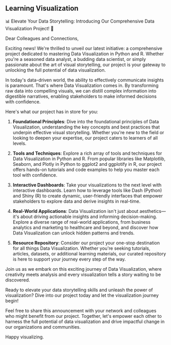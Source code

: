 ## Learning Visualization

📊 Elevate Your Data Storytelling: Introducing Our Comprehensive Data Visualization Project! 🚀

Dear Colleagues and Connections,

Exciting news! We're thrilled to unveil our latest initiative: a comprehensive project dedicated to mastering Data Visualization in Python and R. Whether you're a seasoned data analyst, a budding data scientist, or simply passionate about the art of visual storytelling, our project is your gateway to unlocking the full potential of data visualization.

In today's data-driven world, the ability to effectively communicate insights is paramount. That's where Data Visualization comes in. By transforming raw data into compelling visuals, we can distill complex information into digestible narratives, enabling stakeholders to make informed decisions with confidence.

Here's what our project has in store for you:

1. **Foundational Principles**: Dive into the foundational principles of Data Visualization, understanding the key concepts and best practices that underpin effective visual storytelling. Whether you're new to the field or looking to deepen your expertise, our project caters to learners of all levels.

2. **Tools and Techniques**: Explore a rich array of tools and techniques for Data Visualization in Python and R. From popular libraries like Matplotlib, Seaborn, and Plotly in Python to ggplot2 and ggplotify in R, our project offers hands-on tutorials and code examples to help you master each tool with confidence.

3. **Interactive Dashboards**: Take your visualizations to the next level with interactive dashboards. Learn how to leverage tools like Dash (Python) and Shiny (R) to create dynamic, user-friendly interfaces that empower stakeholders to explore data and derive insights in real-time.

4. **Real-World Applications**: Data Visualization isn't just about aesthetics—it's about driving actionable insights and informing decision-making. Explore a diverse range of real-world applications, from business analytics and marketing to healthcare and beyond, and discover how Data Visualization can unlock hidden patterns and trends.

5. **Resource Repository**: Consider our project your one-stop destination for all things Data Visualization. Whether you're seeking tutorials, articles, datasets, or additional learning materials, our curated repository is here to support your journey every step of the way.

Join us as we embark on this exciting journey of Data Visualization, where creativity meets analysis and every visualization tells a story waiting to be discovered.

Ready to elevate your data storytelling skills and unleash the power of visualization? Dive into our project today and let the visualization journey begin!

Feel free to share this announcement with your network and colleagues who might benefit from our project. Together, let's empower each other to harness the full potential of data visualization and drive impactful change in our organizations and communities.

Happy visualizing.
